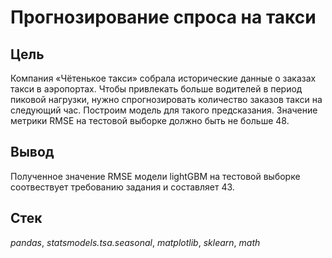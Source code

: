 # Прогнозирование спроса на такси

## Цель

Компания «Чётенькое такси» собрала исторические данные о заказах такси в аэропортах. Чтобы привлекать больше водителей в период пиковой нагрузки, нужно спрогнозировать количество заказов такси на следующий час. Построим модель для такого предсказания.
Значение метрики RMSE на тестовой выборке должно быть не больше 48. 

## Вывод

Полученное значение RMSE модели lightGBM на тестовой выборке соотвествует требованию задания и составляет 43.

## Стек

*pandas*, *statsmodels.tsa.seasonal*, *matplotlib*, *sklearn*, *math*
